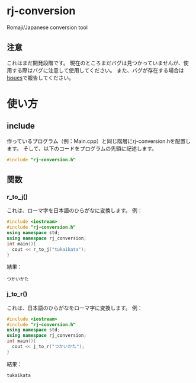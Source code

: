 # rj-conversion
Romaji/Japanese conversion tool
## 注意
これはまだ開発段階です。
現在のところまだバグは見つかっていませんが、使用する際はバグに注意して使用してください。
また、バグが存在する場合は [Issues](https://github.com/Yama-Can/rj-conversion/issues)で報告してください。
# 使い方
## include
作っているプログラム（例：Main.cpp）と同じ階層にrj-conversion.hを配置します。
そして、以下のコードをプログラムの先頭に記述します。
```cpp
#include "rj-conversion.h"
```
## 関数
### r_to_j()
これは、ローマ字を日本語のひらがなに変換します。
例：
```cpp
#include <iostream>
#include "rj-conversion.h"
using namespace std;
using namespace rj_conversion;
int main(){
  cout << r_to_j("tukaikata");
}
```
結果：
```
つかいかた
```
### j_to_r()
これは、日本語のひらがなをローマ字に変換します。
例：
```cpp
#include <iostream>
#include "rj-conversion.h"
using namespace std;
using namespace rj_conversion;
int main(){
  cout << j_to_r("つかいかた");
}
```
結果：
```
tukaikata
```
